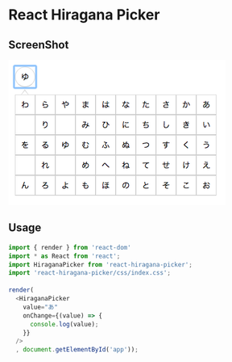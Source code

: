 # React Hiragana Picker

## ScreenShot

![](./screenshot.png)

## Usage

```js
import { render } from 'react-dom'
import * as React from 'react';
import HiraganaPicker from 'react-hiragana-picker';
import 'react-hiragana-picker/css/index.css';

render(
  <HiraganaPicker 
    value="あ" 
    onChange={(value) => {
      console.log(value);
    }} 
  />
  , document.getElementById('app'));
```